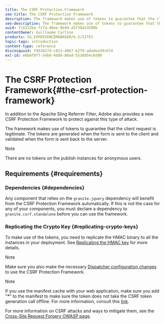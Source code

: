 ```yaml
---
title: The CSRF Protection Framework
seo-title: The CSRF Protection Framework
description: The framework makes use of tokens to guarantee that the client request is legitimate
seo-description: The framework makes use of tokens to guarantee that the client request is legitimate
uuid: 7cb222ba-fc7a-46ee-8b49-a5f39a53580b
contentOwner: Guillaume Carlino
products: SG_EXPERIENCEMANAGER/6.5/SITES
topic-tags: introduction
content-type: reference
discoiquuid: f453427d-c813-48b7-b2f9-adadea39c67d
exl-id: e6b0f8f7-54b0-4dd6-86ad-5516954c6d90
---
```

# The CSRF Protection Framework{#the-csrf-protection-framework}

In addition to the Apache Sling Referrer Filter, Adobe also provides a new CSRF Protection Framework to protect against this type of attack.

The framework makes use of tokens to guarantee that the client request is legitimate. The tokens are generated when the form is sent to the client and validated when the form is sent back to the server.

>[!NOTE]
>
>There are no tokens on the publish instances for anonymous users.

## Requirements {#requirements}

### Dependencies {#dependencies}

Any component that relies on the `granite.jquery` dependency will benefit from the CSRF Protection Framework automatically. If this is not the case for any of your components, you must declare a dependency to `granite.csrf.standalone` before you can use the framework.

### Replicating the Crypto Key {#replicating-crypto-keys}

To make use of the tokens, you need to replicate the HMAC binary to all the instances in your deployment. See [Replicating the HMAC key](/help/sites-administering/encapsulated-token.md#replicating-the-hmac-key) for more details.

>[!NOTE]
>
>Make sure you also make the necessary [Dispatcher configuration changes](https://helpx.adobe.com/experience-manager/dispatcher/user-guide.html) to use the CSRF Protection Framework.

>[!NOTE]
>
>If you use the manifest cache with your web application, make sure you add "**&ast;**" to the manifest to make sure the token does not take the CSRF token generation call offline. For more information, consult this [link](https://www.w3.org/TR/offline-webapps/).
>
>For more information on CSRF attacks and ways to mitigate them, see the [Cross-Site Request Forgery OWASP page](https://owasp.org/www-community/attacks/csrf).
